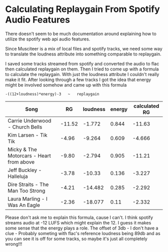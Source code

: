 Calculating Replaygain From Spotify Audio Features
==================================================

There doesn't seem to be much documentation around explaining how to utilize
the spotify web api audio features.

Since Musciteer is a mix of local files and spotify tracks, we need some way
to translate the loudness attribute into something comparable to replaygain.

I saved some tracks streamed from spotify and converted the audio to flac
then calculated replaygain on them. Then I tried to come up with a formula to
calculate the replaygain. With just the loudness attribute I couldn't really
make it fit. After looking through a few tracks I got the idea that energy
might be involved somehow and came up with this formula


    -((12+loudness)*energy)-3   ~   replaygain


| Song                                      | RG      | loudness | energy | calculated RG
| ----------------------------------------- | ------- | -------- | ------ | -------------
| Carrie Underwood - Church Bells           | -11.52  | -1.772   | 0.844  | -11.63
| Kim Larsen - Tik Tik                      | -4.96   | -9.264   | 0.609  | -4.666
| Micky & The Motorcars - Heart from above  | -9.80   | -2.794   | 0.905  | -11.21
| Jeff Buckley - Halleluja                  | -3.78   | -10.33   | 0.136  | -3.227
| Dire Straits - The Man Too Strong         | -4.21   | -14.482  | 0.285  | -2.292
| Laura Marling - I Was An Eagle            | -2.36   | -18.077  | 0.11   | -2.332


Please don't ask me to explain this formula, cause I can't. I think spotify streams
audio at -12 LUFS which might explain the 12. I guess it makes some sense that
the energy plays a role. The offset of 3db - I don't have a clue - Probably someting
with flac's reference loudness being 89db and as you can see it is off for some
tracks, so maybe it's just all completely wrong!!!

